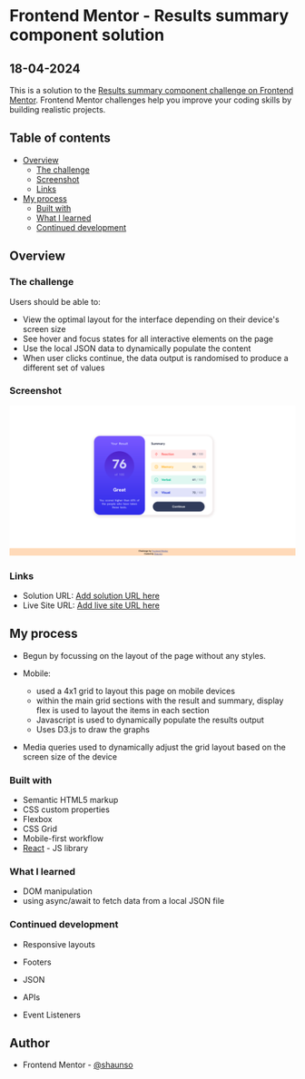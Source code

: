 # Frontend Mentor - Results summary component solution

## 18-04-2024

This is a solution to the [Results summary component challenge on Frontend Mentor](https://www.frontendmentor.io/challenges/results-summary-component-CE_K6s0maV). Frontend Mentor challenges help you improve your coding skills by building realistic projects. 

## Table of contents

- [Overview](#overview)
  - [The challenge](#the-challenge)
  - [Screenshot](#screenshot)
  - [Links](#links)
- [My process](#my-process)
  - [Built with](#built-with)
  - [What I learned](#what-i-learned)
  - [Continued development](#continued-development)


## Overview

### The challenge

Users should be able to:

- View the optimal layout for the interface depending on their device's screen size
- See hover and focus states for all interactive elements on the page
- Use the local JSON data to dynamically populate the content
- When user clicks continue, the data output is randomised to produce a different set of values

### Screenshot

![Desktop preview of my solution to the challenge](./solution_screenshot.png)

### Links

- Solution URL: [Add solution URL here](https://your-solution-url.com)
- Live Site URL: [Add live site URL here](https://your-live-site-url.com)

## My process

- Begun by focussing on the layout of the page without any styles.
- Mobile:
    - used a 4x1 grid to layout this page on mobile devices
    - within the main grid sections with the result and summary, display flex is used to layout the items in each section
    - Javascript is used to dynamically populate the results output
    - Uses D3.js to draw the graphs

- Media queries used to dynamically adjust the grid layout based on the screen size of the device

### Built with

- Semantic HTML5 markup
- CSS custom properties
- Flexbox
- CSS Grid
- Mobile-first workflow
- [React](https://reactjs.org/) - JS library

### What I learned

- DOM manipulation
- using async/await to fetch data from a local JSON file

### Continued development

- Responsive layouts

- Footers

- JSON

- APIs

- Event Listeners

## Author

- Frontend Mentor - [@shaunso](https://www.frontendmentor.io/profile/shaunso)